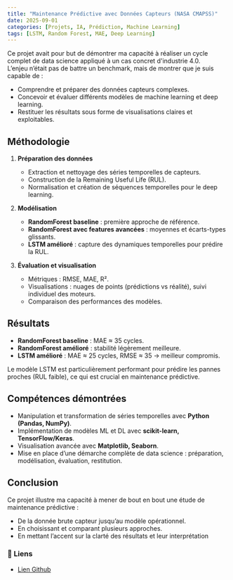 ```yaml
---
title: "Maintenance Prédictive avec Données Capteurs (NASA CMAPSS)"
date: 2025-09-01
categories: [Projets, IA, Prédiction, Machine Learning]
tags: [LSTM, Random Forest, MAE, Deep Learning]
---
```


Ce projet avait pour but de démontrer ma capacité à réaliser un cycle complet de data science appliqué à un cas concret d'industrie 4.0.  
L’enjeu n’était pas de battre un benchmark, mais de montrer que je suis capable de :
- Comprendre et préparer des données capteurs complexes.
- Concevoir et évaluer différents modèles de machine learning et deep learning.
- Restituer les résultats sous forme de visualisations claires et exploitables.

## Méthodologie
1. **Préparation des données**
   - Extraction et nettoyage des séries temporelles de capteurs.
   - Construction de la Remaining Useful Life (RUL).
   - Normalisation et création de séquences temporelles pour le deep learning.

2. **Modélisation**
   - **RandomForest baseline** : première approche de référence.
   - **RandomForest avec features avancées** : moyennes et écarts-types glissants.
   - **LSTM amélioré** : capture des dynamiques temporelles pour prédire la RUL.

3. **Évaluation et visualisation**
   - Métriques : RMSE, MAE, R².
   - Visualisations : nuages de points (prédictions vs réalité), suivi individuel des moteurs.
   - Comparaison des performances des modèles.

## Résultats
- **RandomForest baseline** : MAE ≈ 35 cycles.
- **RandomForest amélioré** : stabilité légèrement meilleure.
- **LSTM amélioré** : MAE ≈ 25 cycles, RMSE ≈ 35 → meilleur compromis.

Le modèle LSTM est particulièrement performant pour prédire les pannes proches (RUL faible), ce qui est crucial en maintenance prédictive.

## Compétences démontrées
- Manipulation et transformation de séries temporelles avec **Python (Pandas, NumPy)**.
- Implémentation de modèles ML et DL avec **scikit-learn, TensorFlow/Keras**.
- Visualisation avancée avec **Matplotlib, Seaborn**.
- Mise en place d’une démarche complète de data science : préparation, modélisation, évaluation, restitution.

## Conclusion
Ce projet illustre ma capacité à mener de bout en bout une étude de maintenance prédictive :
- De la donnée brute capteur jusqu’au modèle opérationnel.
- En choisissant et comparant plusieurs approches.
- En mettant l’accent sur la clarté des résultats et leur interprétation

### 🔗 Liens
- [Lien Github](https://github.com/Saamuel1/Projet_Maintenance_predictive)
